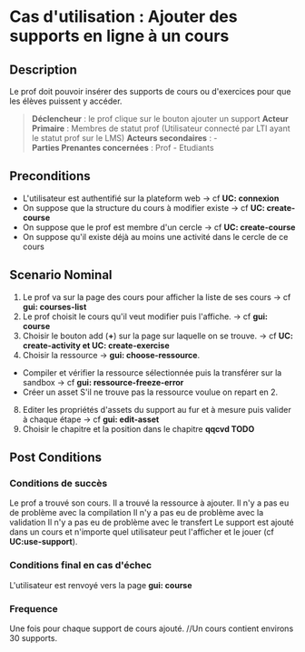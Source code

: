 # Cas d'utilisation : Ajouter des supports en ligne à un cours
  
## Description

Le prof doit pouvoir insérer des supports de cours ou d'exercices pour que les élèves puissent y accéder.

> **Déclencheur** : le prof clique sur le bouton ajouter un support 
> **Acteur Primaire** : Membres de statut prof (Utilisateur connecté par LTI ayant le statut prof sur le LMS)
> **Acteurs secondaires** : -   
> **Parties Prenantes concernées** : Prof - Etudiants

## Preconditions

- L'utilisateur est authentifié sur la plateform web -> cf **UC: connexion**
- On suppose que la structure du cours à modifier existe -> cf **UC: create-course**
- On suppose que le prof est membre d'un cercle -> cf **UC: create-course**
- On suppose qu'il existe déjà au moins une activité dans le cercle de ce cours 

## Scenario Nominal

1. Le prof va sur la page des cours pour afficher la liste de ses cours -> cf **gui: courses-list**
2. Le prof choisit le cours qu'il veut modifier puis l'affiche. -> cf **gui: course**
3. Choisir le bouton add (**+**) sur la page sur laquelle on se trouve. -> cf **UC: create-activity et UC: create-exercise**
4. Choisir la ressource -> **gui: choose-ressource**. 
  - Compiler et vérifier la ressource sélectionnée puis la transférer sur la sandbox -> cf **gui: ressource-freeze-error**
  - Créer un asset
  S'il ne trouve pas la ressource voulue on repart en 2.
8. Editer les propriétés d'assets du support au fur et à mesure puis valider à chaque étape -> cf **gui: edit-asset**
6. Choisir le chapitre et la position dans le chapitre **qqcvd TODO**


## Post Conditions
### Conditions de succès 
Le prof a trouvé son cours.
Il a trouvé la ressource à ajouter. 
Il n'y a pas eu de problème avec la compilation
Il n'y a pas eu de problème avec la validation
Il n'y a pas eu de problème avec le transfert 
Le support est ajouté dans un cours et n'importe quel utilisateur peut l'afficher et le jouer (cf **UC:use-support**).

### Conditions final en cas d'échec
L'utilisateur est renvoyé vers la page **gui: course**

### Frequence
Une fois pour chaque support de cours ajouté. //Un cours contient environs 30 supports. 
